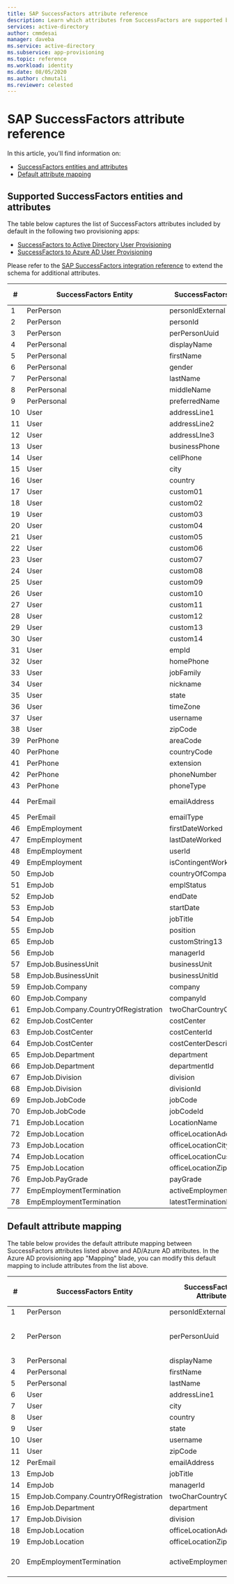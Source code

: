 ```yaml
---
title: SAP SuccessFactors attribute reference
description: Learn which attributes from SuccessFactors are supported by SuccessFactors-HR driven provisioning 
services: active-directory
author: cmmdesai
manager: daveba
ms.service: active-directory
ms.subservice: app-provisioning
ms.topic: reference
ms.workload: identity
ms.date: 08/05/2020
ms.author: chmutali
ms.reviewer: celested
---
```


# SAP SuccessFactors attribute reference

In this article, you'll find information on:

- [SuccessFactors entities and attributes](#supported-successfactors-entities-and-attributes)
- [Default attribute mapping](#default-attribute-mapping)

## Supported SuccessFactors entities and attributes

The table below captures the list of SuccessFactors attributes included by default in the following two provisioning apps:

- [SuccessFactors to Active Directory User Provisioning](../saas-apps/sap-successfactors-inbound-provisioning-tutorial.md)
- [SuccessFactors to Azure AD User Provisioning](../saas-apps/sap-successfactors-inbound-provisioning-cloud-only-tutorial.md)

Please refer to the [SAP SuccessFactors integration reference](./sap-successfactors-integration-reference.md#retrieving-additional-attributes) to extend the schema for additional attributes. 

| \# | SuccessFactors Entity                  | SuccessFactors Attribute     | Operation Type |
|----|----------------------------------------|------------------------------|----------------|
| 1  | PerPerson                              | personIdExternal             | Read           |
| 2  | PerPerson                              | personId                     | Read           |
| 3  | PerPerson                              | perPersonUuid                | Read           |
| 4  | PerPersonal                            | displayName                  | Read           |
| 5  | PerPersonal                            | firstName                    | Read           |
| 6  | PerPersonal                            | gender                       | Read           |
| 7  | PerPersonal                            | lastName                     | Read           |
| 8  | PerPersonal                            | middleName                   | Read           |
| 9  | PerPersonal                            | preferredName                | Read           |
| 10 | User                                   | addressLine1                 | Read           |
| 11 | User                                   | addressLine2                 | Read           |
| 12 | User                                   | addressLIne3                 | Read           |
| 13 | User                                   | businessPhone                | Read           |
| 14 | User                                   | cellPhone                    | Read           |
| 15 | User                                   | city                         | Read           |
| 16 | User                                   | country                      | Read           |
| 17 | User                                   | custom01                     | Read           |
| 18 | User                                   | custom02                     | Read           |
| 19 | User                                   | custom03                     | Read           |
| 20 | User                                   | custom04                     | Read           |
| 21 | User                                   | custom05                     | Read           |
| 22 | User                                   | custom06                     | Read           |
| 23 | User                                   | custom07                     | Read           |
| 24 | User                                   | custom08                     | Read           |
| 25 | User                                   | custom09                     | Read           |
| 26 | User                                   | custom10                     | Read           |
| 27 | User                                   | custom11                     | Read           |
| 28 | User                                   | custom12                     | Read           |
| 29 | User                                   | custom13                     | Read           |
| 30 | User                                   | custom14                     | Read           |
| 31 | User                                   | empId                        | Read           |
| 32 | User                                   | homePhone                    | Read           |
| 33 | User                                   | jobFamily                    | Read           |
| 34 | User                                   | nickname                     | Read           |
| 35 | User                                   | state                        | Read           |
| 36 | User                                   | timeZone                     | Read           |
| 37 | User                                   | username                     | Read           |
| 38 | User                                   | zipCode                      | Read           |
| 39 | PerPhone                               | areaCode                     | Read           |
| 40 | PerPhone                               | countryCode                  | Read           |
| 41 | PerPhone                               | extension                    | Read           |
| 42 | PerPhone                               | phoneNumber                  | Read           |
| 43 | PerPhone                               | phoneType                    | Read           |
| 44 | PerEmail                               | emailAddress                 | Read, Write    |
| 45 | PerEmail                               | emailType                    | Read           |
| 46 | EmpEmployment                          | firstDateWorked              | Read           |
| 47 | EmpEmployment                          | lastDateWorked               | Read           |
| 48 | EmpEmployment                          | userId                       | Read           |
| 49 | EmpEmployment                          | isContingentWorker           | Read           |
| 50 | EmpJob                                 | countryOfCompany             | Read           |
| 51 | EmpJob                                 | emplStatus                   | Read           |
| 52 | EmpJob                                 | endDate                      | Read           |
| 53 | EmpJob                                 | startDate                    | Read           |
| 54 | EmpJob                                 | jobTitle                     | Read           |
| 55 | EmpJob                                 | position                     | Read           |
| 65 | EmpJob                                 | customString13               | Read           |
| 56 | EmpJob                                 | managerId                    | Read           |
| 57 | EmpJob\.BusinessUnit                   | businessUnit                 | Read           |
| 58 | EmpJob\.BusinessUnit                   | businessUnitId               | Read           |
| 59 | EmpJob\.Company                        | company                      | Read           |
| 60 | EmpJob\.Company                        | companyId                    | Read           |
| 61 | EmpJob\.Company\.CountryOfRegistration | twoCharCountryCode           | Read           |
| 62 | EmpJob\.CostCenter                     | costCenter                   | Read           |
| 63 | EmpJob\.CostCenter                     | costCenterId                 | Read           |
| 64 | EmpJob\.CostCenter                     | costCenterDescription        | Read           |
| 65 | EmpJob\.Department                     | department                   | Read           |
| 66 | EmpJob\.Department                     | departmentId                 | Read           |
| 67 | EmpJob\.Division                       | division                     | Read           |
| 68 | EmpJob\.Division                       | divisionId                   | Read           |
| 69 | EmpJob\.JobCode                        | jobCode                      | Read           |
| 70 | EmpJob\.JobCode                        | jobCodeId                    | Read           |
| 71 | EmpJob\.Location                       | LocationName                 | Read           |
| 72 | EmpJob\.Location                       | officeLocationAddress        | Read           |
| 73 | EmpJob\.Location                       | officeLocationCity           | Read           |
| 74 | EmpJob\.Location                       | officeLocationCustomString4  | Read           |
| 75 | EmpJob\.Location                       | officeLocationZipCode        | Read           |
| 76 | EmpJob\.PayGrade                       | payGrade                     | Read           |
| 77 | EmpEmploymentTermination               | activeEmploymentsCount       | Read           |
| 78 | EmpEmploymentTermination               | latestTerminationDate        | Read           |

## Default attribute mapping

The table below provides the default attribute mapping between SuccessFactors attributes listed above and AD/Azure AD attributes. In the Azure AD provisioning app "Mapping" blade, you can modify this default mapping to include attributes from the list above. 

| \# | SuccessFactors Entity                  | SuccessFactors Attribute | Default AD/Azure AD attribute mapping   | Processing Remark                                                                            |
|----|----------------------------------------|--------------------------|-----------------------------------------|----------------------------------------------------------------------------------------------|
| 1  | PerPerson                              | personIdExternal         | employeeId                              | Used as matching attribute                                                                   |
| 2  | PerPerson                              | perPersonUuid            | \[Not mapped \- used as source anchor\] | During initial sync, the Provisioning Service links the personUuid to existing objectGuid\.  |
| 3  | PerPersonal                            | displayName              | displayName                             | NA                                                                                           |
| 4  | PerPersonal                            | firstName                | givenName                               | NA                                                                                           |
| 5  | PerPersonal                            | lastName                 | sn                                      | NA                                                                                           |
| 6  | User                                   | addressLine1             | streetAddress                           | NA                                                                                           |
| 7  | User                                   | city                     | l                                       | NA                                                                                           |
| 8  | User                                   | country                  | co                                      | NA                                                                                           |
| 9  | User                                   | state                    | st                                      | NA                                                                                           |
| 10 | User                                   | username                 | samAccountName                          | NA                                                                                           |
| 11 | User                                   | zipCode                  | postalCode                              | NA                                                                                           |
| 12 | PerEmail                               | emailAddress             | mail                                    | NA                                                                                           |
| 13 | EmpJob                                 | jobTitle                 | title                                   | NA                                                                                           |
| 14 | EmpJob                                 | managerId                | manager                                 | NA                                                                                           |
| 15 | EmpJob\.Company\.CountryOfRegistration | twoCharCountryCode       | c                                       | NA                                                                                           |
| 16 | EmpJob\.Department                     | department               | department                              | NA                                                                                           |
| 17 | EmpJob\.Division                       | division                 | company                                 | NA                                                                                           |
| 18 | EmpJob\.Location                       | officeLocationAddress    | streetAddress                           | NA                                                                                           |
| 19 | EmpJob\.Location                       | officeLocationZipCode    | postalCode                              | NA                                                                                           |
| 20 | EmpEmploymentTermination               | activeEmploymentsCount   | accountEnabled                          | if activeEmploymentsCount=0, disable the account\.                                           |
